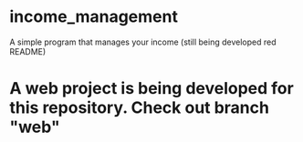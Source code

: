 # income_management
A simple program that manages your income (still being developed red README)
<h1> A web project is being developed for this repository. Check out branch "web"</h1>
